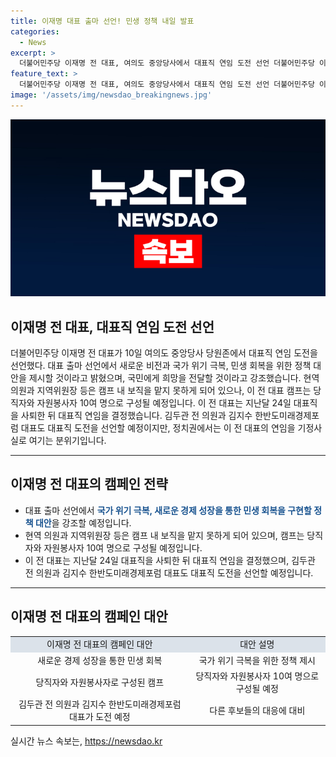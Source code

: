 ```yaml
---
title: 이재명 대표 출마 선언! 민생 정책 내일 발표
categories:
  - News
excerpt: >
  더불어민주당 이재명 전 대표, 여의도 중앙당사에서 대표직 연임 도전 선언 더불어민주당 이재명 전 대표가 10일 여의도 중앙당사에서 대표직 연임 도전을 선언했다. 9일 보도자료를 통해 대표 출마 선언에서 국가 위기 극복, 경제 성장을 통한 민생 회복을 구현할 정책 대안을 제시할 것이라고 전했으며, 권혁기 총괄팀장은 국민의힘 전당대회 후보들의 공세성 메시지와는 달리 미래지향적인 대안이 담길 것이라고 전했다.
feature_text: >
  더불어민주당 이재명 전 대표, 여의도 중앙당사에서 대표직 연임 도전 선언 더불어민주당 이재명 전 대표가 10일 여의도 중앙당사에서 대표직 연임 도전을 선언했다. 9일 보도자료를 통해 대표 출마 선언에서 국가 위기 극복, 경제 성장을 통한 민생 회복을 구현할 정책 대안을 제시할 것이라고 전했으며, 권혁기 총괄팀장은 국민의힘 전당대회 후보들의 공세성 메시지와는 달리 미래지향적인 대안이 담길 것이라고 전했다.
image: '/assets/img/newsdao_breakingnews.jpg'
---
```


<p><img src="/assets/img/newsdao_breakingnews.jpg" alt="cryptoinkorea 속보" /></p>

<h2 data-ke-size="size26">이재명 전 대표, 대표직 연임 도전 선언</h2>

<p data-ke-size="size16">더불어민주당 이재명 전 대표가 10일 여의도 중앙당사 당원존에서 대표직 연임 도전을 선언했다. 대표 출마 선언에서 새로운 비전과 국가 위기 극복, 민생 회복을 위한 정책 대안을 제시할 것이라고 밝혔으며, 국민에게 희망을 전달할 것이라고 강조했습니다. 현역 의원과 지역위원장 등은 캠프 내 보직을 맡지 못하게 되어 있으나, 이 전 대표 캠프는 당직자와 자원봉사자 10여 명으로 구성될 예정입니다. 이 전 대표는 지난달 24일 대표직을 사퇴한 뒤 대표직 연임을 결정했습니다. 김두관 전 의원과 김지수 한반도미래경제포럼 대표도 대표직 도전을 선언할 예정이지만, 정치권에서는 이 전 대표의 연임을 기정사실로 여기는 분위기입니다.</p>

<hr>

<h2 data-ke-size="size26">이재명 전 대표의 캠페인 전략</h2>

<ul>
  <li>대표 출마 선언에서 <b><span style="color: #1a5490;">국가 위기 극복, 새로운 경제 성장을 통한 민생 회복을 구현할 정책 대안</span></b>을 강조할 예정입니다.</li>
  <li>현역 의원과 지역위원장 등은 캠프 내 보직을 맡지 못하게 되어 있으며, 캠프는 당직자와 자원봉사자 10여 명으로 구성될 예정입니다.</li>
  <li>이 전 대표는 지난달 24일 대표직을 사퇴한 뒤 대표직 연임을 결정했으며, 김두관 전 의원과 김지수 한반도미래경제포럼 대표도 대표직 도전을 선언할 예정입니다.</li>
</ul>

<hr>

<h2 data-ke-size="size26">이재명 전 대표의 캠페인 대안</h2>

<table style="width: 100%;">
<tbody>
<tr>
<td style="text-align: center; background-color: #21538527;">이재명 전 대표의 캠페인 대안</td>
<td style="text-align: center; background-color: #21538527;">대안 설명</td>
</tr>
<tr>
<td style="text-align: center;">새로운 경제 성장을 통한 민생 회복</td>
<td style="text-align: center;">국가 위기 극복을 위한 정책 제시</td>
</tr>
<tr>
<td style="text-align: center;">당직자와 자원봉사자로 구성된 캠프</td>
<td style="text-align: center;">당직자와 자원봉사자 10여 명으로 구성될 예정</td>
</tr>
<tr>
<td style="text-align: center;">김두관 전 의원과 김지수 한반도미래경제포럼 대표가 도전 예정</td>
<td style="text-align: center;">다른 후보들의 대응에 대비</td>
</tr>
</tbody>
</table>
실시간 뉴스 속보는, <a href="https://newsdao.kr" rel="dofollow">https://newsdao.kr</a>



